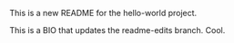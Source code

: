 This is a new README for the hello-world project.

This is a BIO that updates the readme-edits branch.
Cool.
